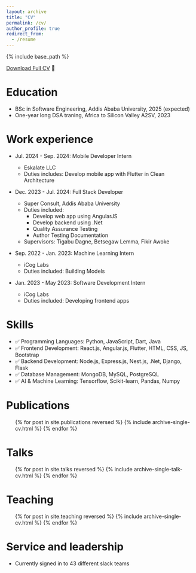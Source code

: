 ```yaml
---
layout: archive
title: "CV"
permalink: /cv/
author_profile: true
redirect_from:
  - /resume
---
```


{% include base_path %}

[Download Full CV](https://drive.google.com/file/d/1bUP6y64-ZGW2nKW2_qK7Wtz44pknCDMj/view?usp=sharing) 📄

Education
======
* BSc in Software Engineering, Addis Ababa University, 2025 (expected)
* One-year long DSA traning, Africa to Silicon Valley A2SV, 2023

Work experience
======
* Jul. 2024 - Sep. 2024: Mobile Developer Intern
  * Eskalate LLC
  * Duties includes: Develop mobile app with Flutter in Clean Architecture

* Dec. 2023 - Jul. 2024: Full Stack Developer
  * Super Consult, Addis Ababa University
  * Duties included: 
      * Develop web app using AngularJS 
      * Develop backend using .Net 
      * Quality Assurance Testing 
      * Author Testing Documentation 
  * Supervisors: Tigabu Dagne, Betsegaw Lemma, Fikir Awoke

* Sep. 2022 - Jan. 2023: Machine Learning Intern
  * iCog Labs
  * Duties included: Building Models

* Jan. 2023 - May 2023: Software Development Intern
  * iCog Labs
  * Duties included: Developing frontend apps
  
  
Skills
======
* ✅ Programming Languages: Python, JavaScript, Dart, Java
* ✅ Frontend Development: React.js, Angular.js, Flutter, HTML, CSS, JS, Bootstrap
* ✅ Backend Development: Node.js, Express.js, Nest.js, .Net, Django, Flask
* ✅ Database Management: MongoDB, MySQL, PostgreSQL
* ✅ AI & Machine Learning: Tensorflow, Scikit-learn, Pandas, Numpy


Publications
======
  <ul>{% for post in site.publications reversed %}
    {% include archive-single-cv.html %}
  {% endfor %}</ul>
  
Talks
======
  <ul>{% for post in site.talks reversed %}
    {% include archive-single-talk-cv.html  %}
  {% endfor %}</ul>
  
Teaching
======
  <ul>{% for post in site.teaching reversed %}
    {% include archive-single-cv.html %}
  {% endfor %}</ul>
  
Service and leadership
======
* Currently signed in to 43 different slack teams
